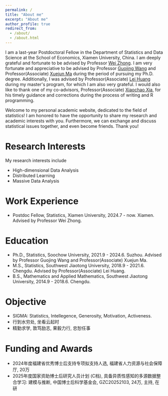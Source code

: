 ```yaml
---
permalink: /
title: "About me"
excerpt: "About me"
author_profile: true
redirect_from: 
  - /about/
  - /about.html
---
```


I am a last-year Postdoctoral Fellow in the Department of Statistics and Data Science at the School of Economics, Xiamen University, China. I am deeply grateful and fortunate to be advised by Professor [Wei Zhong](https://wzhong41.github.io).  I am very fortunate and appreciative to be advised by Professor [Guojing Wang](https://fineng.suda.edu.cn/17/15/c12348a268053/page.htm) and Professor(Associate) [Xuejun Ma](https://xuejunma.github.io/englishcv/) during the period of pursuing my Ph.D. degree. Additionally, I was advised by Professor(Associate) [Lei Huang](https://faculty.swjtu.edu.cn/huanglei1/zh_CN/index.htm) during my master's program, for which I am also very grateful. I would also like to thank one of my co-advisors, Professor(Associate) [Xiaochao Xia](https://faculty.cqu.edu.cn/XiaochaoXia/zh_CN/index.htm), for his timely guidance and corrections during the process of writing and R programming. 

Welcome to my personal academic website, dedicated to the field of statistics! I am honored to have the opportunity to share my research and academic interests with you. Furthermore, we can exchange and discuss statistical issues together, and even become friends. Thank you!


Research Interests
======
My research interests include 
- High-dimensional Data Analysis
- Distributed Learning
- Massive Data Analysis

Work Experience
======
- Postdoc Fellow, Statistics, Xiamen University, 2024.7 - now. Xiamen. Advised by Professor Wei Zhong.

Education
======
- Ph.D., Statistics, Soochow University, 2021.9 - 2024.6. Suzhou. Advised by Professor Guojing Wang and Professor(Associate) Xuejun Ma.
- M.S., Statistics, Southwest Jiaotong University, 2018.9 - 2021.6. Chengdu. Advised by Professor(Associate) Lei Huang.
- B.S., Mathematics and Applied Mathematics, Southwest Jiaotong University, 2014.9 - 2018.6. Chengdu.

Objective
======
- SIGMA: Statistics, Intellegence, Generosity, Motivation, Activeness.
- 行到水穷处, 坐看云起时
- 精勤求学, 敦笃励志, 果毅力行, 忠恕任事

Funding and Awards
======
- 2024年度福建省优秀博士后支持专项拟支持人选, 福建省人力资源与社会保障厅, 20万
- 2025年度国家资助博士后研究人员计划 (C档), 具备异质性感知的多源数据整合学习: 建模与推断, 中国博士后科学基金会, GZC20252103, 24万, 主持, 在研

